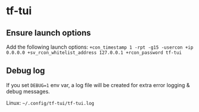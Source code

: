 # tf-tui

## Ensure launch options

Add the following launch options:
`+con_timestamp 1 -rpt -g15 -usercon +ip 0.0.0.0 +sv_rcon_whitelist_address 127.0.0.1 +rcon_password tf-tui`

## Debug log

If you set `DEBUG=1` env var, a log file will be created for extra error logging & debug messages.

Linux: `~/.config/tf-tui/tf-tui.log`

